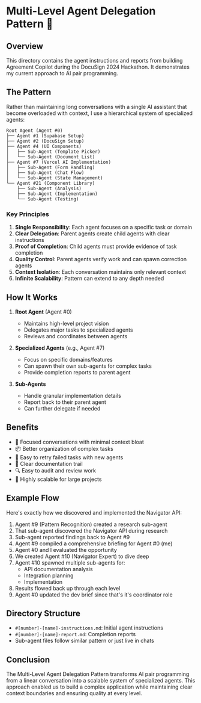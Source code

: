 # Multi-Level Agent Delegation Pattern 🤖

## Overview

This directory contains the agent instructions and reports from building Agreement Copilot during the DocuSign 2024 Hackathon. It demonstrates my current approach to AI pair programming.

## The Pattern

Rather than maintaining long conversations with a single AI assistant that become overloaded with context, I use a hierarchical system of specialized agents:

```ascii
Root Agent (Agent #0)
├── Agent #1 (Supabase Setup)
├── Agent #2 (DocuSign Setup)
├── Agent #4 (UI Components)
│   ├── Sub-Agent (Template Picker)
│   └── Sub-Agent (Document List)
├── Agent #7 (Vercel AI Implementation)
│   ├── Sub-Agent (Form Handling)
│   ├── Sub-Agent (Chat Flow)
│   └── Sub-Agent (State Management)
└── Agent #21 (Component Library)
    ├── Sub-Agent (Analysis)
    ├── Sub-Agent (Implementation)
    └── Sub-Agent (Testing)
```

### Key Principles

1. **Single Responsibility**: Each agent focuses on a specific task or domain
2. **Clear Delegation**: Parent agents create child agents with clear instructions
3. **Proof of Completion**: Child agents must provide evidence of task completion
4. **Quality Control**: Parent agents verify work and can spawn correction agents
5. **Context Isolation**: Each conversation maintains only relevant context
6. **Infinite Scalability**: Pattern can extend to any depth needed

## How It Works

1. **Root Agent** (Agent #0)
   - Maintains high-level project vision
   - Delegates major tasks to specialized agents
   - Reviews and coordinates between agents

2. **Specialized Agents** (e.g., Agent #7)
   - Focus on specific domains/features
   - Can spawn their own sub-agents for complex tasks
   - Provide completion reports to parent agent

3. **Sub-Agents**
   - Handle granular implementation details
   - Report back to their parent agent
   - Can further delegate if needed

## Benefits

- 🎯 Focused conversations with minimal context bloat
- 📦 Better organization of complex tasks
- 🔄 Easy to retry failed tasks with new agents
- 📝 Clear documentation trail
- 🔍 Easy to audit and review work
- 🚀 Highly scalable for large projects

## Example Flow

Here's exactly how we discovered and implemented the Navigator API:

1. Agent #9 (Pattern Recognition) created a research sub-agent
2. That sub-agent discovered the Navigator API during research
3. Sub-agent reported findings back to Agent #9
4. Agent #9 compiled a comprehensive briefing for Agent #0 (me)
5. Agent #0 and I evaluated the opportunity
6. We created Agent #10 (Navigator Expert) to dive deep
7. Agent #10 spawned multiple sub-agents for:
   - API documentation analysis
   - Integration planning
   - Implementation
8. Results flowed back up through each level
9. Agent #0 updated the dev brief since that's it's coordinator role

## Directory Structure

- `#[number]-[name]-instructions.md`: Initial agent instructions
- `#[number]-[name]-report.md`: Completion reports
- Sub-agent files follow similar pattern or just live in chats

## Conclusion

The Multi-Level Agent Delegation Pattern transforms AI pair programming from a linear conversation into a scalable system of specialized agents. This approach enabled us to build a complex application while maintaining clear context boundaries and ensuring quality at every level.

